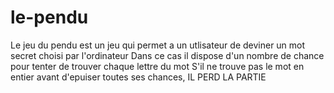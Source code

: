 # le-pendu

Le jeu du pendu est un jeu qui permet a un utlisateur de deviner un mot secret choisi par l'ordinateur
Dans ce cas il dispose d'un nombre de chance pour tenter de trouver chaque lettre du mot
S'il ne trouve pas le mot en entier avant d'epuiser toutes ses chances, IL PERD LA PARTIE
